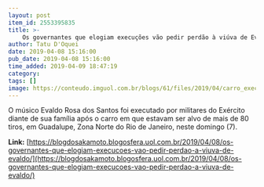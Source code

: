 ```yaml
---
layout: post
item_id: 2553395835
title: >-
    Os governantes que elogiam execuções vão pedir perdão à viúva de Evaldo?
author: Tatu D'Oquei
date: 2019-04-08 15:16:00
pub_date: 2019-04-08 15:16:00
time_added: 2019-04-09 18:47:19
category: 
tags: []
image: https://conteudo.imguol.com.br/blogs/61/files/2019/04/carro_execucao_rio-615x300.jpg
---
```


O músico Evaldo Rosa dos Santos foi executado por militares do Exército diante de sua família após o carro em que estavam ser alvo de mais de 80 tiros, em Guadalupe, Zona Norte do Rio de Janeiro, neste domingo (7).

**Link:** [https://blogdosakamoto.blogosfera.uol.com.br/2019/04/08/os-governantes-que-elogiam-execucoes-vao-pedir-perdao-a-viuva-de-evaldo/](https://blogdosakamoto.blogosfera.uol.com.br/2019/04/08/os-governantes-que-elogiam-execucoes-vao-pedir-perdao-a-viuva-de-evaldo/)

